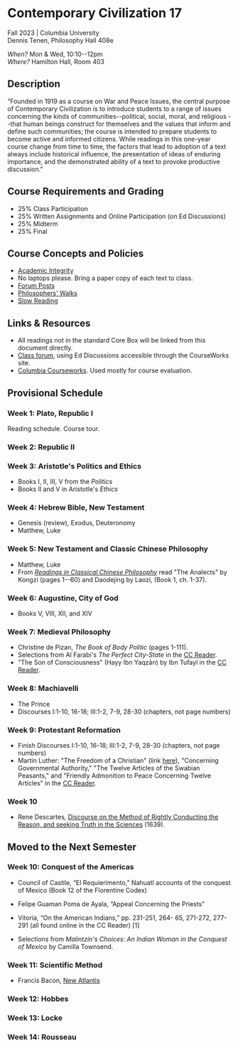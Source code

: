 # Contemporary Civilization 17
Fall 2023 | Columbia University  
Dennis Tenen, Philosophy Hall 408e  

*When?* Mon & Wed, 10:10--12pm  
*Where?* Hamilton Hall, Room 403

## Description

“Founded in 1919 as a course on War and Peace Issues, the central purpose of
Contemporary Civilization is to introduce students to a range of issues
concerning the kinds of communities--political, social, moral, and religious
--that human beings construct for themselves and the values that inform and
define such communities; the course is intended to prepare students to become
active and informed citizens. While readings in this one-year course change
from time to time, the factors that lead to adoption of a text always include
historical influence, the presentation of ideas of enduring importance, and
the demonstrated ability of a text to provoke productive discussion.”

## Course Requirements and Grading

* 25% Class Participation  
* 25% Written Assignments and Online Participation (on Ed Discussions)  
* 25% Midterm  
* 25% Final  

## Course Concepts and Policies

* [Academic
  Integrity](https://github.com/denten-courses/teaching-concepts/blob/master/academic-integrity.md)
* No laptops please. Bring a paper copy of each text to class.
* [Forum Posts](https://github.com/denten-courses/teaching-concepts/blob/master/forum-posts.md)
* [Philosophers'
  Walks](https://github.com/denten-courses/teaching-concepts/blob/master/philosophers-walk.md)
* [Slow
  Reading](https://github.com/denten-courses/teaching-concepts/blob/master/slow-reading.md)

## Links & Resources

* All readings not in the standard Core Box will be linked from this document
directly.
* [Class forum](https://edstem.org/us/courses/14056/discussion/), using Ed Discussions
accessible through the CourseWorks site.
* [Columbia
Courseworks](https://courseworks2.columbia.edu/courses/83147).
Used mostly for course evaluation.

## Provisional Schedule

### Week 1: Plato, Republic I

Reading schedule. Course tour.

### Week 2: Republic II 

### Week 3: Aristotle's Politics and Ethics

- Books I, II, III, V from the *Politics*
- Books II and V in Aristotle's *Ethics*
  
### Week 4: Hebrew Bible, New Testament

- Genesis (review), Exodus, Deuteronomy
- Matthew, Luke

### Week 5: New Testament and Classic Chinese Philosophy

- Matthew, Luke 
- From [*Readings in Classical Chinese Philosophy*](https://drive.google.com/file/d/16YFSgWvMf5ilNrdg65CcZj65V1r6mr_T/view?usp=sharing) read "The Analects" by Kongzi (pages 1--60) and Daodejing by Laozi, (Book 1, ch. 1-37).

### Week 6: Augustine, City of God 
- Books V, VIII, XII, and XIV

### Week 7: Medieval Philosophy

- Christine de Pizan, *The Book of Body Politic* (pages 1-111).
- Selections from Al Farabi's *The Perfect City-State* in the [CC Reader](https://www.college.columbia.edu/core/conciv/ccreader). 
- "The Son of Consciousness" (Hayy Ibn Yaqzān) by Ibn Tufayl in the [CC Reader](https://www.college.columbia.edu/core/conciv/ccreader).

### Week 8: Machiavelli

- The Prince 
- Discourses I:1-10, 16-18; III:1-2, 7-9, 28-30 (chapters, not page numbers)

### Week 9: Protestant Reformation

- Finish Discourses I:1-10, 16-18; III:1-2, 7-9, 28-30 (chapters, not page numbers)
- Martin Luther: "The Freedom of a Christian" (link [here](https://drive.google.com/drive/u/2/folders/1h0SPClwWiPkzu1OXOP4UwnlroW6_TAP9)), "Concerning Governmental Authority," "The Twelve Articles of the Swabian Peasants," and "Friendly Admonition to Peace Concerning Twelve Articles" in the [CC Reader](https://www.college.columbia.edu/core/conciv/ccreader).



### Week 10

- Rene Descartes, [Discourse on the Method of Rightly Conducting the Reason, and seeking Truth in the Sciences](https://www.marxists.org/reference/archive/descartes/1635/discourse-method.htm)
(1639).


## Moved to the Next Semester
### Week 10: Conquest of the Americas

- Council of Castile, “El Requierimento,” Nahuatl accounts of the conquest of Mexico (Book 12
  of the Florentine Codex)
- Felipe Guaman Poma de Ayala, “Appeal Concerning the Priests”
- Vitoria, “On the American Indians,” pp. 231-251, 264- 65, 271-272, 277-291 (all found online
  in the CC Reader) [1]

- Selections from *Malintzin's Choices: An Indian Woman in the Conquest of Mexico* by Camilla
Townsend.

### Week 11: Scientific Method


- Francis Bacon, [New Atlantis](http://www.gutenberg.org/files/2434/2434-h/2434-h.htm)

### Week 12: Hobbes

### Week 13: Locke

### Week 14: Rousseau

